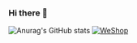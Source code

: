 ### Hi there 👋

<!--
**daliansky/daliansky** is a ✨ _special_ ✨ repository because its `README.md` (this file) appears on your GitHub profile.

Here are some ideas to get you started:

- 🔭 I’m currently working on ...
- 🌱 I’m currently learning ...
- 👯 I’m looking to collaborate on ...
- 🤔 I’m looking for help with ...
- 💬 Ask me about ...
- 📫 How to reach me: ...
- 😄 Pronouns: ...
- ⚡ Fun fact: ...
-->
![Anurag's GitHub stats](https://github-readme-stats.vercel.app/api?username=daliansky&show_icons=true&theme=synthwave)
[![WeShop](https://pics.daliansky.net/d/xD0Ar91B/blog/BCM94360Z4/z4z3.png?download=1 "黑果小兵部落阁的淘宝店铺")](https://hackintosher.taobao.com)
